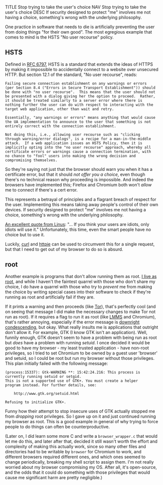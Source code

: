 TITLE Stop trying to take the user's choice
NAV Stop trying to take the user's choice
DESC If security designed to protect "me" involves me not having a choice, something's wrong with the underlying philosophy.

One practice in software that needs to die is artificially preventing the user from doing things "for their own good". The most egregious example that comes to mind is the HSTS "No user recourse" policy.

## HSTS

Defined in [RFC 6797](https://tools.ietf.org/html/rfc6797), HSTS is a standard that extends the ideas of HTTPS by making it impossible to accidentally connect to a website over unsecured HTTP. But section 12.1 of the standard, "No user recourse", reads:
```
Failing secure connection establishment on any warnings or errors
(per Section 8.4 ("Errors in Secure Transport Establishment")) should
be done with "no user recourse".  This means that the user should not
be presented with a dialog giving her the option to proceed.  Rather,
it should be treated similarly to a server error where there is
nothing further the user can do with respect to interacting with the
target web application, other than wait and retry.

Essentially, "any warnings or errors" means anything that would cause
the UA implementation to announce to the user that something is not
entirely correct with the connection establishment.

Not doing this, i.e., allowing user recourse such as "clicking
through warning/error dialogs", is a recipe for a man-in-the-middle
attack.  If a web application issues an HSTS Policy, then it is
implicitly opting into the "no user recourse" approach, whereby all
certificate errors or warnings cause a connection termination, with
no chance to "fool" users into making the wrong decision and
compromising themselves.
```
So they're saying not just that the browser should warn you when it has a certificate error, but that it should *not offer you a choice*, even though there's no technical reason why proceeding is impossible. And indeed the browsers have implemented this; Firefox and Chromium both won't *allow* me to connect if there's a cert error.

This represents a betrayal of principles and a flagrant breach of respect for the user. Implementing this means taking away people's control of their own devices. If security designed to protect "me" involves me not having a choice, something's wrong with the underlying philosophy.

[An excellent quote from Linus](http://quotes.cat-v.org/programming/): "... If you think your users are idiots, only idiots will use it." Unfortunately, this time, even the smart people have no choice but to use it.

Luckily, [curl](https://curl.haxx.se) and [httpie](https://httpie.org) can be used to circumvent this for a single request, but that I need to get out of my browser to do so is absurd.

## root

Another example is programs that don't allow running them as root. [I live as root](why_root), and while I haven't the faintest quarrel with those who don't share my choice, I do have a quarrel with those who try to *prevent* me from making the choice by writing special cases into their software to check if they're running as root and artificially fail if they are.

If it prints a warning and then proceeds (like [Tor](https://torproject.org)), that's perfectly cool (and on seeing that message I did make the necessary changes to make Tor not run as root). If it requires a flag to run it as root (like [LMMS](https://lmms.io) and Chromium), that's rather annoying, especially if the error message is [downright condescending](https://stackoverflow.com/questions/25672924/run-bower-from-root-user-its-possible-how), but okay. What really insults me is applications that outright don't allow it. For example, GTK (I know GTK isn't an application). Well, funnily enough, GTK doesn't seem to have a problem with being run as root but *does* have a problem with running *setuid*. I once decided it would be good to have my browser - my least trusted application - have non-root privileges, so I tried to set Chromium to be owned by a guest user 'browser' and setuid, so I could be root but run my browser without those privileges. This plan initially failed with the following message:
```
(process:15337): Gtk-WARNING **: 15:42:24.216: This process is currently running setuid or setgid.
This is not a supported use of GTK+. You must create a helper
program instead. For further details, see:

    http://www.gtk.org/setuid.html

Refusing to initialize GTK+.
```
Funny how their attempt to stop insecure uses of GTK actually stopped me from *dropping* root privileges. So I gave up on it and just continued running my browser as root. This is a good example in general of why trying to force people to do things can often be counterproductive.

(Later on, I did learn some more C and write a `browser_wrapper.c` that would let me do this, and later after that, decided it still wasn't worth the effort and complexity of making this actually work, since so many other files and directories had to be writable by `browser` for Chromium to work, and different browsers required different ones, and which ones seemed to change periodically, breaking my shell script to assign them. I'm not really worried about my browser compromising my OS. After all, it's open-source, and the odds that it could do something with those privileges that would cause me significant harm are pretty negligible.)
